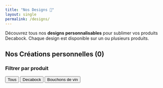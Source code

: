 ```yaml
---
title: "Nos Designs 🎨"
layout: single
permalink: /designs/
---
```


Découvrez tous nos **designs personnalisables** pour sublimer vos produits Decabock. Chaque design est disponible sur un ou plusieurs produits.

## Nos Créations personnelles <span id="design-count">(0)</span>
### Filtrer par produit
<div class="filter-container">
  <button class="filter-button active" data-filter="all">Tous</button>
  <button class="filter-button" data-filter="Decabock">Decabock</button>
  <button class="filter-button" data-filter="Bouchons de vin">Bouchons de vin</button>
  <!-- <button class="filter-button" data-filter="Planche à découper">Planche à découper</button>
  <button class="filter-button" data-filter="Porte-clés">Porte-clés</button> -->
</div>

<div class="designs-grid">

</div>

<script>
  // Position initiale des carrousels
  let currentSlide = {};
  let allDesigns = []; // Stocke tous les designs
  let activeFilters = new Set(); // Stocke les filtres actifs

  // Fonction pour déplacer les slides
  function moveSlide(step, carouselId) {
    if (!currentSlide[carouselId]) {
      currentSlide[carouselId] = 0;
    }

    const carousel = document.getElementById(carouselId);
    const slides = carousel.querySelectorAll('.design-carousel-slide');
    const totalSlides = slides.length;

    // Mise à jour de la position actuelle
    currentSlide[carouselId] += step;

    // Gestion des limites
    if (currentSlide[carouselId] < 0) {
      currentSlide[carouselId] = totalSlides - 1;
    } else if (currentSlide[carouselId] >= totalSlides) {
      currentSlide[carouselId] = 0;
    }

    // Déplacement du carrousel
    carousel.querySelector('.design-carousel-inner').style.transform = `translateX(-${currentSlide[carouselId] * 100}%)`;
  }

  // Fonction pour filtrer les designs
  function filterDesigns() {
    const designsGrid = document.querySelector('.designs-grid');
    designsGrid.innerHTML = ''; // Vide la grille

    let filteredDesigns = allDesigns;

    // Si aucun filtre n'est actif ou si "Tous" est sélectionné
    if (activeFilters.size === 0 || activeFilters.has('all')) {
      filteredDesigns = allDesigns;
    } else {
      // Filtrer les designs qui correspondent à tous les filtres actifs
      filteredDesigns = allDesigns.filter(design =>
        Array.from(activeFilters).every(filter =>
          design.products.includes(filter)
        )
      );
    }

    // Mettre à jour le compteur de designs
    document.getElementById('design-count').textContent = `(${filteredDesigns.length})`;

    if (filteredDesigns.length === 0) {
      designsGrid.innerHTML = '<p class="no-results">Aucun design disponible pour ces produits.</p>';
      return;
    }

    filteredDesigns.forEach((design) => {
      const designCard = document.createElement('div');
      designCard.className = 'design-card';
      designCard.innerHTML = `
        <div class="design-header">
          <h3 class="design-name">${design.name}</h3>
          <p class="design-id">🆔 ID: ${design.id}</p>
        </div>
        <div class="design-carousel-container">
          <div class="design-carousel" id="carousel-${design.id}">
            <div class="design-carousel-inner">
              ${design.images.map((image, imgIndex) => `
                <div class="design-carousel-slide">
                  <img src="${image}" alt="${design.name} - Vue ${imgIndex + 1}" class="design-carousel-img">
                </div>
              `).join('')}
            </div>
          </div>
          <button class="design-carousel-button prev" onclick="moveSlide(-1, 'carousel-${design.id}')">❮</button>
          <button class="design-carousel-button next" onclick="moveSlide(1, 'carousel-${design.id}')">❯</button>
        </div>
        <p class="design-products">📌 Disponible sur : ${design.products.join(', ')}</p>
      `;
      designsGrid.appendChild(designCard);
    });
  }

  // Fonction pour charger le fichier JSON
  async function loadDesigns() {
    try {
      const response = await fetch('/assets/data/designs.json');
      if (!response.ok) {
        throw new Error('Erreur lors du chargement des designs');
      }
      allDesigns = await response.json();
      filterDesigns(); // Affiche tous les designs au chargement
    } catch (error) {
      console.error('Erreur:', error);
    }
  }

  // Charger les designs au chargement de la page
  document.addEventListener("DOMContentLoaded", () => {
    loadDesigns();

    // Ajouter les écouteurs d'événements aux boutons de filtrage
    document.querySelectorAll('.filter-button').forEach(button => {
      button.addEventListener('click', () => {
        // Si le bouton "Tous" est cliqué
        if (button.dataset.filter === 'all') {
          // Réinitialiser les filtres
          activeFilters.clear();
          document.querySelectorAll('.filter-button').forEach(btn => btn.classList.remove('active'));
          button.classList.add('active');
          filterDesigns();
          return;
        }

        // Basculer l'état actif du bouton
        button.classList.toggle('active');

        // Si le bouton est actif, ajouter le filtre
        if (button.classList.contains('active')) {
          activeFilters.add(button.dataset.filter);
        } else {
          // Sinon, retirer le filtre
          activeFilters.delete(button.dataset.filter);
        }

        // Si aucun filtre n'est actif, réactiver "Tous"
        if (activeFilters.size === 0) {
          document.querySelector('.filter-button[data-filter="all"]').classList.add('active');
        } else {
          // Désactiver "Tous" si d'autres filtres sont actifs
          document.querySelector('.filter-button[data-filter="all"]').classList.remove('active');
        }

        // Appliquer les filtres
        filterDesigns();
      });
    });
  });
</script>